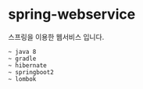 # spring-webservice
스프링을 이용한 웹서비스 입니다.

```
~ java 8
~ gradle
~ hibernate
~ springboot2
~ lombok
```

